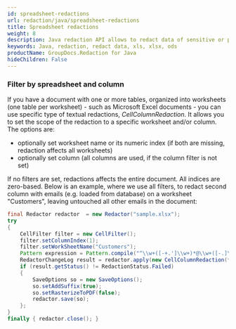 ```yaml
---
id: spreadsheet-redactions
url: redaction/java/spreadsheet-redactions
title: Spreadsheet redactions
weight: 8
description: Java redaction API allows to redact data of sensitive or private nature from your XLS, XLSX, ODS spreadsheet document formats. and others
keywords: Java, redaction, redact data, xls, xlsx, ods  
productName: GroupDocs.Redaction for Java
hideChildren: False
---
```

### Filter by spreadsheet and column

If you have a document with one or more tables, organized into worksheets (one table per worksheet) - such as Microsoft Excel documents - you can use specific type of textual redactions, *CellColumnRedaction*. It allows you to set the scope of the redaction to a specific worksheet and/or column. The options are:

*   optionally set worksheet name or its numeric index (if both are missing, redaction affects all worksheets)
*   optionally set column (all columns are used, if the column filter is not set)

If no filters are set, redactions affects the entire document. All indices are zero-based. Below is an example, where we use all filters, to redact second column with emails (e.g. loaded from database) on a worksheet "Customers", leaving untouched all other emails in the document:



```java
final Redactor redactor  = new Redactor("sample.xlsx");
try 
{
    CellFilter filter = new CellFilter();
    filter.setColumnIndex(1);
    filter.setWorkSheetName("Customers");
    Pattern expression = Pattern.compile("^\\w+([-+.']\\w+)*@\\w+([-.]\\w+)*\\.\\w+([-.]\\w+)*$");
    RedactorChangeLog result = redactor.apply(new CellColumnRedaction(filter, expression, new ReplacementOptions("[customer email]")));
    if (result.getStatus() != RedactionStatus.Failed)
    {
        SaveOptions so = new SaveOptions();
        so.setAddSuffix(true);
        so.setRasterizeToPDF(false);
        redactor.save(so);
    };
}
finally { redactor.close(); }
```
